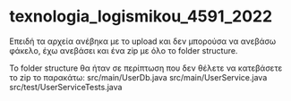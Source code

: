 # texnologia_logismikou_4591_2022

Επειδή τα αρχεία ανέβηκα με το upload και δεν μπορούσα να ανεβάσω φάκελο, έχω ανεβάσει και ένα zip με όλο το folder structure.

Το folder structure θα ήταν σε περίπτωση που δεν θέλετε να κατεβάσετε το zip το παρακάτω:
src/main/UserDb.java
src/main/UserService.java
src/test/UserServiceTests.java
